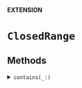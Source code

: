 **EXTENSION**

# `ClosedRange`

## Methods
<details><summary markdown="span"><code>contains(_:)</code></summary>

```swift
public func contains(_ element: Version) -> Bool
```

> Marked as unavailable because we have custom rules for contains.

</details>